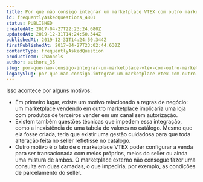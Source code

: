 ```yaml
---
title: Por que não consigo integrar um marketplace VTEX com outro marketplace?
id: frequentlyAskedQuestions_4801
status: PUBLISHED
createdAt: 2017-04-27T22:23:24.680Z
updatedAt: 2019-12-31T14:24:50.344Z
publishedAt: 2019-12-31T14:24:50.344Z
firstPublishedAt: 2017-04-27T23:02:44.630Z
contentType: frequentlyAskedQuestion
productTeam: Channels
author: authors_35
slug: por-que-nao-consigo-integrar-um-marketplace-vtex-com-outro-marketplace
legacySlug: por-que-nao-consigo-integrar-um-marketplace-vtex-com-outro-marketplace
---
```


Isso acontece por alguns motivos:

- Em primeiro lugar, existe um motivo relacionado a regras de negócio: um marketplace vendendo em outro marketplace implicaria uma loja com produtos de terceiros vender em um canal sem autorização.
- Existem também questões técnicas que impedem essa integração, como a inexistência de uma tabela de valores no catálogo. Mesmo que ela fosse criada, teria que existir uma gestão cuidadosa para que toda alteração feita no seller refletisse no catálogo.
- Outro motivo é o fato de o marketplace VTEX poder configurar a venda para ser transacionada com meios próprios, meios do seller ou ainda uma mistura de ambos. O marketplace externo não consegue fazer uma consulta em duas camadas, o que impediria, por exemplo, as condições de parcelamento do seller.

